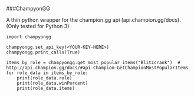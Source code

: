###ChampyonGG

A thin python wrapper for the champion.gg api (api.champion.gg/docs). (Only tested for Python 3)

    import champyongg
    
    champyongg.set_api_key(<YOUR-KEY-HERE>)
    champyongg.print_calls(True)
    
    items_by_role = champyongg.get_most_popular_items("Blitzcrank")  # http://api.champion.gg/docs/#api-Champion-GetChampionMostPopularItems
    for role_data in items_by_role:
        print(role_data.role)
        print(role_data.winPercent)
        print(role_data.items)

